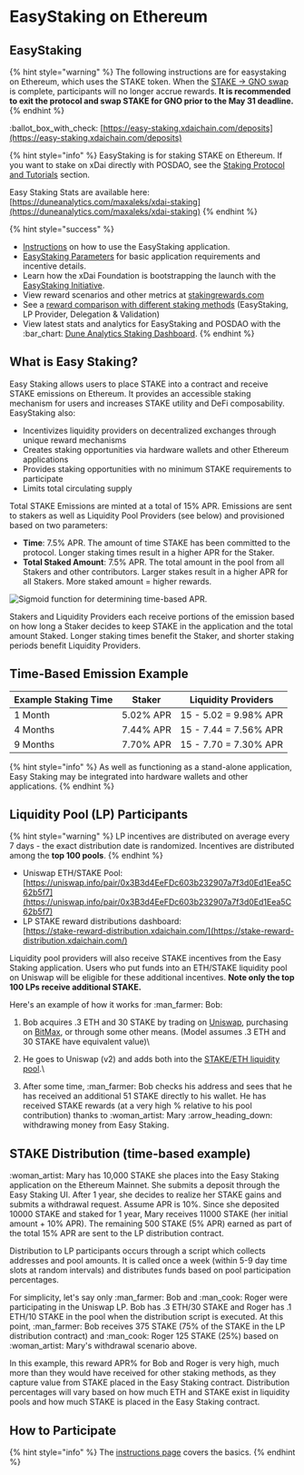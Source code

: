 # EasyStaking on Ethereum

## EasyStaking

{% hint style="warning" %}
The following instructions are for easystaking on Ethereum, which uses the STAKE token. When the [STAKE -> GNO swap](../stake-gno-swap.md) is complete, participants will no longer accrue rewards. **It is recommended to exit the protocol and swap STAKE for GNO prior to the May 31 deadline.**
{% endhint %}

:ballot\_box\_with\_check: [https://easy-staking.xdaichain.com/deposits](https://easy-staking.xdaichain.com/deposits)

{% hint style="info" %}
EasyStaking is for staking STAKE on Ethereum. If you want to stake on xDai directly with POSDAO, see the [Staking Protocol and Tutorials](../staking-protocol/) section.

Easy Staking Stats are available here:\
[https://duneanalytics.com/maxaleks/xdai-staking](https://duneanalytics.com/maxaleks/xdai-staking)
{% endhint %}

{% hint style="success" %}
* [Instructions](instructions/) on how to use the EasyStaking application.
* [EasyStaking Parameters](easy-staking-parameters.md) for basic application requirements and incentive details.
* Learn how the xDai Foundation is bootstrapping the launch with the [EasyStaking Initiative](../../../../about-gc/news-and-information/project-updates/easystaking-launch-initiative.md).
* View reward scenarios and other metrics at [stakingrewards.com](https://www.stakingrewards.com/earn/xdai/calculate)&#x20;
* See a [reward comparison with different staking methods](../stake-reward-mechanics/staking-rewards-comparison.md) (EasyStaking, LP Provider, Delegation & Validation)
* View latest stats and analytics for EasyStaking and POSDAO with the :bar\_chart: [Dune Analytics Staking Dashboard](https://www.duneanalytics.com/maxaleks/xdai-staking).
{% endhint %}

## What is Easy Staking?

Easy Staking allows users to place STAKE into a contract and receive STAKE emissions on Ethereum. It provides an accessible staking mechanism for users and increases STAKE utility and DeFi composability. EasyStaking also:

* Incentivizes liquidity providers on decentralized exchanges through unique reward mechanisms
* Creates staking opportunities via hardware wallets and other Ethereum applications
* Provides staking opportunities with no minimum STAKE requirements to participate
* Limits total circulating supply

Total STAKE Emissions are minted at a total of 15% APR. Emissions are sent to stakers as well as Liquidity Pool Providers (see below) and provisioned based on two parameters:

* **Time**: 7.5% APR. The amount of time STAKE has been committed to the protocol. Longer staking times result in a higher APR for the Staker.
* **Total Staked Amount**: 7.5% APR. The total amount in the pool from all Stakers and other contributors. Larger stakes result in a higher APR for all Stakers. More staked amount = higher rewards.

![Sigmoid function for determining time-based APR.](../../../../.gitbook/assets/Sigmoid\_With\_Parameters.png)

Stakers and Liquidity Providers each receive portions of the emission based on how long a Staker decides to keep STAKE in the application and the total amount Staked. Longer staking times benefit the Staker, and shorter staking periods benefit Liquidity Providers.

## Time-Based Emission Example

| Example Staking Time | Staker    | Liquidity Providers   |
| -------------------- | --------- | --------------------- |
| 1 Month              | 5.02% APR | 15 - 5.02 = 9.98% APR |
| 4 Months             | 7.44% APR | 15 - 7.44 = 7.56% APR |
| 9 Months             | 7.70% APR | 15 - 7.70 = 7.30% APR |

{% hint style="info" %}
As well as functioning as a stand-alone application, Easy Staking may be integrated into hardware wallets and other applications.
{% endhint %}

## Liquidity Pool (LP) Participants

{% hint style="warning" %}
LP incentives are distributed on average every 7 days - the exact distribution date is randomized. Incentives are distributed among the **top 100 pools**.&#x20;
{% endhint %}

* Uniswap ETH/STAKE Pool: [https://uniswap.info/pair/0x3B3d4EeFDc603b232907a7f3d0Ed1Eea5C62b5f7](https://uniswap.info/pair/0x3B3d4EeFDc603b232907a7f3d0Ed1Eea5C62b5f7)
* LP STAKE reward distributions dashboard:\
  [https://stake-reward-distribution.xdaichain.com/](https://stake-reward-distribution.xdaichain.com/)

Liquidity pool providers will also receive STAKE incentives from the Easy Staking application. Users who put funds into an ETH/STAKE liquidity pool on Uniswap will be eligible for these additional incentives. **Note only the top 100 LPs receive additional STAKE.**&#x20;

&#x20;Here's an example of how it works for :man\_farmer: Bob:

1. Bob acquires .3 ETH and 30 STAKE by trading on [Uniswap](https://uniswap.exchange/swap), purchasing on [BitMax](https://bitmax.io/), or through some other means. (Model assumes .3 ETH and 30 STAKE have equivalent value)\

2. He goes to Uniswap (v2) and adds both into the [STAKE/ETH liquidity pool](https://uniswap.info/pair/0x3B3d4EeFDc603b232907a7f3d0Ed1Eea5C62b5f7).\

3. After some time, :man\_farmer: Bob checks his address and sees that he has received an additional 51 STAKE directly to his wallet. He has received STAKE rewards (at a very high % relative to his pool contribution) thanks to :woman\_artist: Mary :arrow\_heading\_down: withdrawing money from Easy Staking.

## STAKE Distribution (time-based example)

:woman\_artist: Mary has 10,000 STAKE she places into the Easy Staking application on the Ethereum Mainnet. She submits a deposit through the Easy Staking UI. After 1 year, she decides to realize her STAKE gains and submits a withdrawal request. Assume APR is 10%. Since she deposited 10000 STAKE and staked for 1 year, Mary receives 11000 STAKE (her initial amount + 10% APR).  The remaining 500 STAKE (5% APR) earned as part of the total 15% APR are sent to the LP distribution contract.

Distribution to LP participants occurs through a script which collects addresses and pool amounts. It is called once a week (within 5-9 day time slots at random intervals) and distributes funds based on pool participation percentages.

For simplicity, let's say only :man\_farmer: Bob and :man\_cook: Roger were participating in the Uniswap LP. Bob has .3 ETH/30 STAKE and Roger has .1 ETH/10 STAKE in the pool when the distribution script is executed.  At this point, :man\_farmer: Bob receives 375 STAKE (75% of the STAKE in the LP distribution contract) and :man\_cook: Roger 125 STAKE (25%) based on :woman\_artist: Mary's withdrawal scenario above.

In this example, this reward APR%  for Bob and Roger is very high, much more than they would have received for other staking methods, as they capture value from STAKE placed in the Easy Staking contract. Distribution percentages will vary based on how much ETH and STAKE exist in liquidity pools and how much STAKE is placed in the Easy Staking contract.&#x20;

## How to Participate

{% hint style="info" %}
The [instructions page](instructions/) covers the basics.
{% endhint %}
